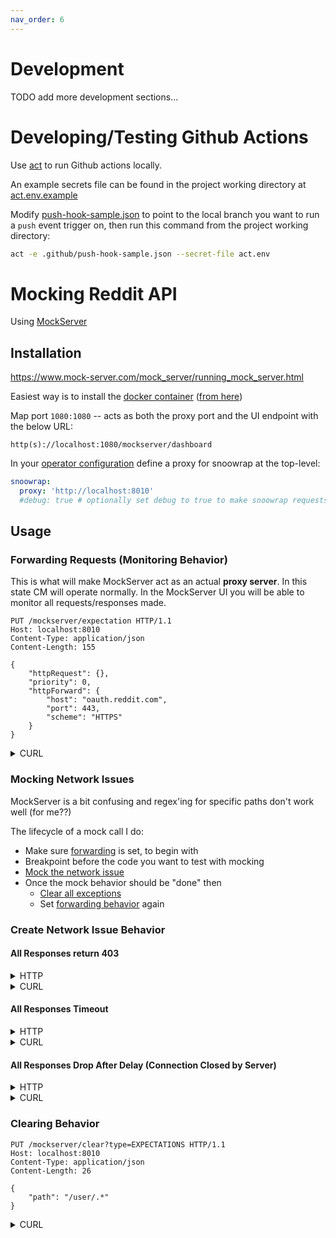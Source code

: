```yaml
---
nav_order: 6
---
```


# Development

TODO add more development sections...

# Developing/Testing Github Actions

Use [act](https://github.com/nektos/act) to run Github actions locally.

An example secrets file can be found in the project working directory at [act.env.example](act.env.example)

Modify [push-hook-sample.json](.github/push-hook-sample.json) to point to the local branch you want to run a `push` event trigger on, then run this command from the project working directory:

```bash
act -e .github/push-hook-sample.json --secret-file act.env
```

# Mocking Reddit API

Using [MockServer](https://www.mock-server.com/)

## Installation

https://www.mock-server.com/mock_server/running_mock_server.html

Easiest way is to install the [docker container](https://www.mock-server.com/mock_server/running_mock_server.html#pull_docker_image) ([from here](https://hub.docker.com/r/mockserver/mockserver))

Map port `1080:1080` -- acts as both the proxy port and the UI endpoint with the below URL:

```
http(s)://localhost:1080/mockserver/dashboard
```

In your [operator configuration](/docs/operator/operatorConfiguration.md) define a proxy for snoowrap at the top-level:

```yaml
snoowrap:
  proxy: 'http://localhost:8010'
  #debug: true # optionally set debug to true to make snoowrap requests output to log
```

## Usage

### Forwarding Requests (Monitoring Behavior)

This is what will make MockServer act as an actual **proxy server**. In this state CM will operate normally. In the MockServer UI you will be able to monitor all requests/responses made.

```HTTP
PUT /mockserver/expectation HTTP/1.1
Host: localhost:8010
Content-Type: application/json
Content-Length: 155

{
    "httpRequest": {},
    "priority": 0,
    "httpForward": {
        "host": "oauth.reddit.com",
        "port": 443,
        "scheme": "HTTPS"
    }
}
```

<details>
<summary>CURL</summary>

```bash
curl --location --request PUT 'http://localhost:8010/mockserver/expectation' \
--header 'Content-Type: application/json' \
--data-raw '{
    "httpRequest": {},
    "priority": 0,
    "httpForward": {
        "host": "oauth.reddit.com",
        "port": 443,
        "scheme": "HTTPS"
    }
}'
```

</details>

### Mocking Network Issues

MockServer is a bit confusing and regex'ing for specific paths don't work well (for me??)

The lifecycle of a mock call I do:

* Make sure [forwarding](#forwarding-requests-monitoring-behavior) is set, to begin with
* Breakpoint before the code you want to test with mocking
* [Mock the network issue](#create-network-issue-behavior)
* Once the mock behavior should be "done" then
  * [Clear all exceptions](#clearing-behavior)
  * Set [forwarding behavior](#forwarding-requests-monitoring-behavior) again

### Create Network Issue Behavior

#### All Responses return 403

<details>
<summary>HTTP</summary>

```HTTP
PUT /mockserver/expectation HTTP/1.1
Host: localhost:8010
Content-Type: application/json
Content-Length: 1757

{
    "id": "error",
    "httpRequest": {
        "path": ".*"
    },
    "priority": 1,
    "httpResponse": {
        "statusCode": 403,
        "reasonPhrase": "Forbidden",
        "headers": {
            "Connection": [
                "keep-alive"
            ],
            "Content-Type": [
                "application/json; charset=UTF-8"
            ],
            "x-ua-compatible": [
                "IE=edge"
            ],
            "x-frame-options": [
                "SAMEORIGIN"
            ],
            "x-content-type-options": [
                "nosniff"
            ],
            "x-xss-protection": [
                "1; mode=block"
            ],
            "expires": [
                "-1"
            ],
            "cache-control": [
                "private, s-maxage=0, max-age=0, must-revalidate, no-store, max-age=0, must-revalidate"
            ],
            "x-ratelimit-remaining": [
                "575.0"
            ],
            "x-ratelimit-used": [
                "25"
            ],
            "x-ratelimit-reset": [
                "143"
            ],
            "X-Moose": [
                "majestic"
            ],
            "Accept-Ranges": [
                "bytes"
            ],
            "Date": [
                "Wed, 05 Jan 2022 14:37:37 GMT"
            ],
            "Via": [
                "1.1 varnish"
            ],
            "Vary": [
                "accept-encoding"
            ],
            "Strict-Transport-Security": [
                "max-age=15552000; includeSubDomains; preload"
            ],
            "Server": [
                "snooserv"
            ],
            "X-Clacks-Overhead": [
                "GNU Terry Pratchett"
            ]
        }
    }
}
```

</details>

<details>
<summary>CURL</summary>

```bash
curl --location --request PUT 'http://localhost:8010/mockserver/expectation' \
--header 'Content-Type: application/json' \
--data-raw '{
    "id": "error",
    "httpRequest": {
        "path": ".*"
    },
    "priority": 1,
    "httpResponse": {
        "statusCode": 403,
        "reasonPhrase": "Forbidden",
        "headers": {
            "Connection": [
                "keep-alive"
            ],
            "Content-Type": [
                "application/json; charset=UTF-8"
            ],
            "x-ua-compatible": [
                "IE=edge"
            ],
            "x-frame-options": [
                "SAMEORIGIN"
            ],
            "x-content-type-options": [
                "nosniff"
            ],
            "x-xss-protection": [
                "1; mode=block"
            ],
            "expires": [
                "-1"
            ],
            "cache-control": [
                "private, s-maxage=0, max-age=0, must-revalidate, no-store, max-age=0, must-revalidate"
            ],
            "x-ratelimit-remaining": [
                "575.0"
            ],
            "x-ratelimit-used": [
                "25"
            ],
            "x-ratelimit-reset": [
                "143"
            ],
            "X-Moose": [
                "majestic"
            ],
            "Accept-Ranges": [
                "bytes"
            ],
            "Date": [
                "Wed, 05 Jan 2022 14:37:37 GMT"
            ],
            "Via": [
                "1.1 varnish"
            ],
            "Vary": [
                "accept-encoding"
            ],
            "Strict-Transport-Security": [
                "max-age=15552000; includeSubDomains; preload"
            ],
            "Server": [
                "snooserv"
            ],
            "X-Clacks-Overhead": [
                "GNU Terry Pratchett"
            ]
        }
    }
}'
```

</details>

#### All Responses Timeout

<details>
<summary>HTTP</summary>

```HTTP
PUT /mockserver/expectation HTTP/1.1
Host: localhost:8010
Content-Type: application/json
Content-Length: 251

{
    "id": "error",
    "httpRequest": {
        "path": ".*"
    },
    "priority": 1,
    "httpResponse": {
        "body": "should never receive this",
        "delay": {
            "timeUnit": "SECONDS",
            "value": 60
        }
    }
}
```

</details>

<details>
<summary>CURL</summary>

```bash
curl --location --request PUT 'http://localhost:8010/mockserver/expectation' \
--header 'Content-Type: application/json' \
--data-raw '{
    "id": "error",
    "httpRequest": {
        "path": ".*"
    },
    "priority": 1,
    "httpResponse": {
        "body": "should never receive this",
        "delay": {
            "timeUnit": "SECONDS",
            "value": 60
        }
    }
}'
```

</details>

#### All Responses Drop After Delay (Connection Closed by Server)

<details>
<summary>HTTP</summary>

```HTTP
PUT /mockserver/expectation HTTP/1.1
Host: localhost:8010
Content-Type: application/json
Content-Length: 234

{
    "id": "error",
    "httpRequest": {
        "path": ".*"
    },
    "priority": 1,
    "httpError": {
        "dropConnection": true,
        "delay": {
            "timeUnit": "SECONDS",
            "value": 2
        }
    }
}
```

</details>

<details>
<summary>CURL</summary>

```bash
curl --location --request PUT 'http://localhost:8010/mockserver/expectation' \
--header 'Content-Type: application/json' \
--data-raw '{
    "id": "error",
    "httpRequest": {
        "path": ".*"
    },
    "priority": 1,
    "httpError": {
        "dropConnection": true,
        "delay": {
            "timeUnit": "SECONDS",
            "value": 2
        }
    }
}'
```

</details>

### Clearing Behavior


```HTTP
PUT /mockserver/clear?type=EXPECTATIONS HTTP/1.1
Host: localhost:8010
Content-Type: application/json
Content-Length: 26

{
    "path": "/user/.*"
}
```

<details>
<summary>CURL</summary>

```bash
curl --location --request PUT 'http://localhost:8010/mockserver/clear?type=EXPECTATIONS' \
--header 'Content-Type: application/json' \
--data-raw '{
    "path": "/.*"
}'
```

</details>
